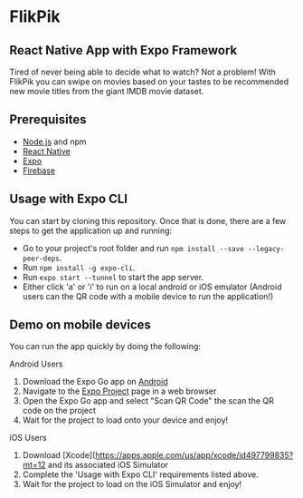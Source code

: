 # FlikPik
## React Native App with Expo Framework

Tired of never being able to decide what to watch? Not a problem! With FlikPik you can swipe on movies based on your tastes to be recommended new movie titles from the giant IMDB movie dataset.

## Prerequisites

- [Node.js](https://nodejs.org) and npm
- [React Native](https://reactnative.dev)
- [Expo](https://expo.dev)
- [Firebase](https://firebase.google.com)

## Usage with Expo CLI

You can start by cloning this repository. Once that is done, there are a few steps to get the application up and running:
- Go to your project's root folder and run `npm install --save --legacy-peer-deps`.
- Run `npm install -g expo-cli`.
- Run `expo start --tunnel` to start the app server.
- Either click 'a' or 'i' to run on a local android or iOS emulator (Android users can the QR code with a mobile device to run the application!)

## Demo on mobile devices

You can run the app quickly by doing the following:

Android Users
1. Download the Expo Go app on [Android](https://play.google.com/store/apps/details?id=host.exp.exponent)<br>
2. Navigate to the [Expo Project](https://expo.dev/@hakkilab/FlikPik) page in a web browser<br>
3. Open the Expo Go app and select "Scan QR Code" the scan the QR code on the project<br>
4. Wait for the project to load onto your device and enjoy!<br>

iOS Users
1. Download [Xcode](https://apps.apple.com/us/app/xcode/id497799835?mt=12 and its associated iOS Simulator<br>
3. Complete the 'Usage with Expo CLI' requirements listed above.<br>
4. Wait for the project to load on the iOS Simulator and enjoy!<br>

